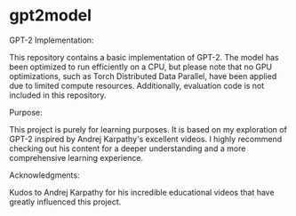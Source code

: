 # gpt2model

GPT-2 Implementation:

This repository contains a basic implementation of GPT-2. The model has been optimized to run efficiently on a CPU, but please note that no GPU optimizations, such as Torch Distributed Data Parallel, have been applied due to limited compute resources. Additionally, evaluation code is not included in this repository.

Purpose: 

This project is purely for learning purposes. It is based on my exploration of GPT-2 inspired by Andrej Karpathy's excellent videos. I highly recommend checking out his content for a deeper understanding and a more comprehensive learning experience.

Acknowledgments: 

Kudos to Andrej Karpathy for his incredible educational videos that have greatly influenced this project.
